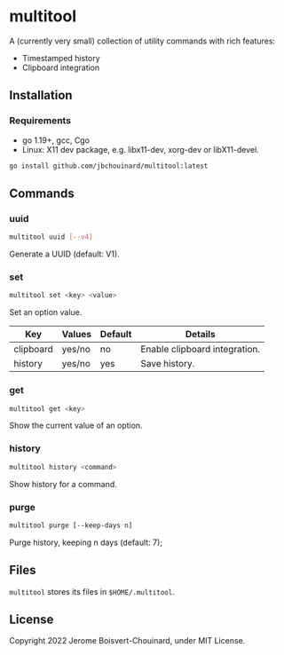# multitool

A (currently very small) collection of utility commands with rich features:
- Timestamped history
- Clipboard integration

## Installation

### Requirements
- go 1.19+, gcc, Cgo
- Linux: X11 dev package, e.g. libx11-dev, xorg-dev or libX11-devel.

```sh
go install github.com/jbchouinard/multitool:latest
```

## Commands

### uuid
```sh
multitool uuid [--v4]
```

Generate a UUID (default: V1).

### set
```sh
multitool set <key> <value>
```

Set an option value.

| Key       | Values | Default | Details                       |
------------|--------|---------|-------------------------------|
| clipboard | yes/no | no      | Enable clipboard integration. |
| history   | yes/no | yes     | Save history.                 |

### get
```sh
multitool get <key>
```

Show the current value of an option.

### history
```sh
multitool history <command>
```

Show history for a command.

### purge
```sh
multitool purge [--keep-days n]
```
Purge history, keeping n days (default: 7);

## Files

`multitool` stores its files in `$HOME/.multitool`.

## License

Copyright 2022 Jerome Boisvert-Chouinard, under MIT License.
